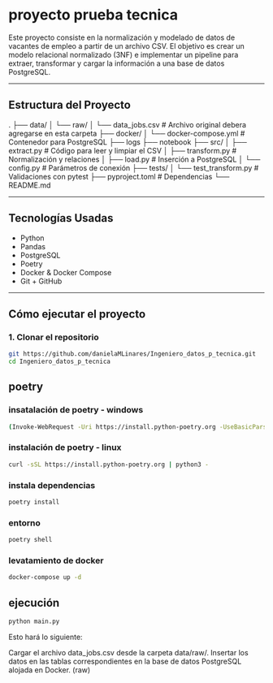 # proyecto prueba tecnica

Este proyecto consiste en la normalización y modelado de datos de vacantes de empleo a partir de un archivo CSV. El objetivo es crear un modelo relacional normalizado (3NF) e implementar un pipeline para extraer, transformar y cargar la información a una base de datos PostgreSQL.

---

## Estructura del Proyecto
.
├── data/
│ └── raw/
│ └── data_jobs.csv # Archivo original debera agregarse en esta carpeta
├── docker/
│ └── docker-compose.yml # Contenedor para PostgreSQL
├── logs
├── notebook
├── src/
│ ├── extract.py # Código para leer y limpiar el CSV
│ ├── transform.py # Normalización y relaciones
│ ├── load.py # Inserción a PostgreSQL
│ └── config.py # Parámetros de conexión
├── tests/
│ └── test_transform.py # Validaciones con pytest
├── pyproject.toml # Dependencias
└── README.md

---

## Tecnologías Usadas

- Python
- Pandas
- PostgreSQL
- Poetry
- Docker & Docker Compose
- Git + GitHub

---

## Cómo ejecutar el proyecto

### 1. Clonar el repositorio

```bash
git https://github.com/danielaMLinares/Ingeniero_datos_p_tecnica.git
cd Ingeniero_datos_p_tecnica
```

## poetry 
### insatalación de poetry - windows
```bash
(Invoke-WebRequest -Uri https://install.python-poetry.org -UseBasicParsing).Content | python -
```
### instalación de poetry - linux
```bash
curl -sSL https://install.python-poetry.org | python3 -
```

### instala dependencias
```bash
poetry install
```
### entorno 
```bash
poetry shell
```
### levatamiento de docker
```bash
docker-compose up -d
```

## ejecución
 ```bash
python main.py
```


Esto hará lo siguiente:

Cargar el archivo data_jobs.csv desde la carpeta data/raw/.
Insertar los datos en las tablas correspondientes en la base de datos PostgreSQL alojada en Docker. (raw)



